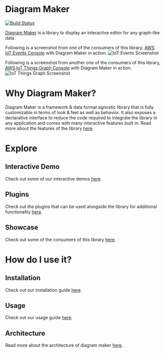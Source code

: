 # Diagram Maker
[![Build Status](https://travis-ci.com/awslabs/diagram-maker.svg?branch=master)](https://travis-ci.com/awslabs/diagram-maker)

[Diagram Maker](https://github.com/awslabs/diagram-maker) is a library to display an interactive editor for any graph-like data.

Following is a screenshot from one of the consumers of this library, [AWS IoT Events Console](https://console.aws.amazon.com/iotevents/home?region=us-east-1#/create/detectormodel) with Diagram Maker in action.
![IoT Events Screenshot](/assets/IoTEventsScreenshot.png)

Following is a screenshot from another one of the consumers of this library, [AWS IoT Things Graph Console](https://console.aws.amazon.com/thingsgraph/home?region=us-east-1#/flows/create) with Diagram Maker in action.
![IoT Things Graph Screenshot](/assets/IoTThingsGraphScreenshot.png)

# Why Diagram Maker?
Diagram Maker is a framework & data format agnostic library that is fully customizable in terms of look & feel as well as behavior. It also exposes a declarative interface to reduce the code required to integrate the library in any application and comes with many interactive features built in. Read more about the features of the library [here](/why/features.html).

# Explore

## Interactive Demo
Check out some of our interactive demos [here](/explore/demos.html).

## Plugins
Check out the plugins that can be used alongside the library for additional functionality [here](/explore/plugins.html).

## Showcase
Check out some of the consumers of this library [here](/explore/showcase.html).

# How do I use it?

## Installation
Check out our installation guide [here](/getting-started/install.html).

## Usage
Check out our usage guide [here](/usage/initialization.html).

## Architecture
Read more about the architecture of diagram maker [here](/usage/architecture.html).
